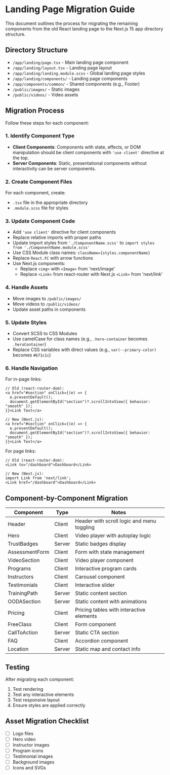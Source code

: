 # Landing Page Migration Guide

This document outlines the process for migrating the remaining components from the old React landing page to the Next.js 15 app directory structure.

## Directory Structure

- `/app/landing/page.tsx` - Main landing page component
- `/app/landing/layout.tsx` - Landing page layout
- `/app/landing/landing.module.scss` - Global landing page styles
- `/app/landing/components/` - Landing page components
- `/app/components/common/` - Shared components (e.g., Footer)
- `/public/images/` - Static images
- `/public/videos/` - Video assets

## Migration Process

Follow these steps for each component:

### 1. Identify Component Type

- **Client Components**: Components with state, effects, or DOM manipulation should be client components with `'use client'` directive at the top.
- **Server Components**: Static, presentational components without interactivity can be server components.

### 2. Create Component Files

For each component, create:
- `.tsx` file in the appropriate directory
- `.module.scss` file for styles

### 3. Update Component Code

- Add `'use client'` directive for client components
- Replace relative imports with proper paths
- Update import styles from `'./ComponentName.scss'` to `import styles from './ComponentName.module.scss'`
- Use CSS Module class names: `className={styles.componentName}`
- Replace `React.FC` with arrow functions
- Use Next.js components:
  - Replace `<img>` with `<Image>` from 'next/image'
  - Replace `<Link>` from react-router with Next.js `<Link>` from 'next/link'

### 4. Handle Assets

- Move images to `/public/images/`
- Move videos to `/public/videos/`
- Update asset paths in components

### 5. Update Styles

- Convert SCSS to CSS Modules
- Use camelCase for class names (e.g., `.hero-container` becomes `.heroContainer`)
- Replace CSS variables with direct values (e.g., `var(--primary-color)` becomes `#b71c1c`)

### 6. Handle Navigation

For in-page links:
```tsx
// Old (react-router-dom):
<a href="#section" onClick={(e) => {
  e.preventDefault();
  document.getElementById("section")?.scrollIntoView({ behavior: "smooth" });
}}>Link Text</a>

// New (Next.js):
<a href="#section" onClick={(e) => {
  e.preventDefault();
  document.getElementById("section")?.scrollIntoView({ behavior: "smooth" });
}}>Link Text</a>
```

For page links:
```tsx
// Old (react-router-dom):
<Link to="/dashboard">Dashboard</Link>

// New (Next.js):
import Link from 'next/link';
<Link href="/dashboard">Dashboard</Link>
```

## Component-by-Component Migration

| Component | Type | Notes |
|-----------|------|-------|
| Header | Client | Header with scroll logic and menu toggling |
| Hero | Client | Video player with autoplay logic |
| TrustBadges | Server | Static badges display |
| AssessmentForm | Client | Form with state management |
| VideoSection | Client | Video player component |
| Programs | Client | Interactive program cards |
| Instructors | Client | Carousel component |
| Testimonials | Client | Interactive slider |
| TrainingPath | Server | Static content section |
| OODASection | Server | Static content with animations |
| Pricing | Client | Pricing tables with interactive elements |
| FreeClass | Client | Form component |
| CallToAction | Server | Static CTA section |
| FAQ | Client | Accordion component |
| Location | Server | Static map and contact info |

## Testing

After migrating each component:
1. Test rendering
2. Test any interactive elements
3. Test responsive layout
4. Ensure styles are applied correctly

## Asset Migration Checklist

- [ ] Logo files
- [ ] Hero video
- [ ] Instructor images
- [ ] Program icons
- [ ] Testimonial images
- [ ] Background images
- [ ] Icons and SVGs 